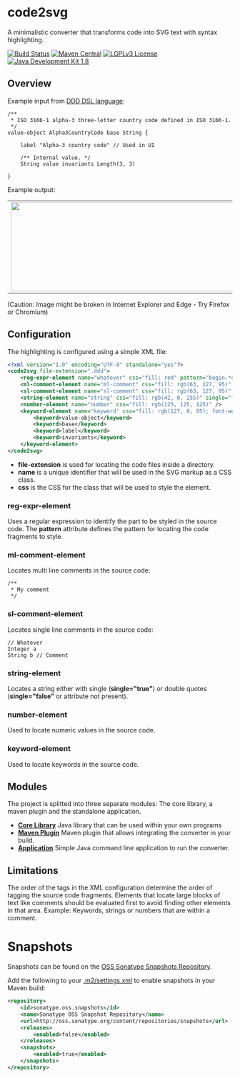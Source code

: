 # code2svg
A minimalistic converter that transforms code into SVG text with syntax highlighting.

[![Build Status](https://fuin-org.ci.cloudbees.com/job/code2svg/badge/icon)](https://fuin-org.ci.cloudbees.com/job/code2svg/)
[![Maven Central](https://maven-badges.herokuapp.com/maven-central/org.fuin/code2svg/badge.svg)](https://maven-badges.herokuapp.com/maven-central/org.fuin/code2svg/)
[![LGPLv3 License](http://img.shields.io/badge/license-LGPLv3-blue.svg)](https://www.gnu.org/licenses/lgpl.html)
[![Java Development Kit 1.8](https://img.shields.io/badge/JDK-1.8-green.svg)](http://www.oracle.com/technetwork/java/javase/downloads/jdk8-downloads-2133151.html)

## Overview
Example input from [DDD DSL language](https://github.com/fuinorg/org.fuin.dsl.ddd):
```
/**
 * ISO 3166-1 alpha-3 three-letter country code defined in ISO 3166-1.
 */
value-object Alpha3CountryCode base String {
    
    label "Alpha-3 country code" // Used in UI
    
    /** Internal value. */
    String value invariants Length(3, 3)
    
}
```
Example output:
<table><tr><td><img src="https://cdn.rawgit.com/fuinorg/code2svg/cc1d9c65/example.ddd.svg" width="880" height="200"></td></tr></table>
(Caution: Image might be broken in Internet Explorer and Edge - Try Firefox or Chromium)

## Configuration

The highlighting is configured using a simple XML file:
```xml
<?xml version="1.0" encoding="UTF-8" standalone="yes"?>
<code2svg file-extension=".ddd">
	<reg-expr-element name="whatever" css="fill: red" pattern="begin.*end" />
	<ml-comment-element name="ml-comment" css="fill: rgb(63, 127, 95)" />
	<sl-comment-element name="sl-comment" css="fill: rgb(63, 127, 95)" />
	<string-element name="string" css="fill: rgb(42, 0, 255)" single="false" />
	<number-element name="number" css="fill: rgb(125, 125, 125)" />
	<keyword-element name="keyword" css="fill: rgb(127, 0, 85); font-weight: bold">
		<keyword>value-object</keyword>
		<keyword>base</keyword>
		<keyword>label</keyword>
		<keyword>invariants</keyword>
	</keyword-element>
</code2svg>
```
- **file-extension** is used for locating the code files inside a directory.
- **name** is a unique identifier that will be used in the SVG markup as a CSS class.
- **css** is the CSS  for the class that will be used to style the element.

### reg-expr-element
Uses a regular expression to identify the part to be styled in the source code.
The **pattern** attribute defines the pattern for locating the code fragments to style.

### ml-comment-element
Locates multi line comments in the source code: 
```
/**
 * My comment
 */ 
```

### sl-comment-element
Locates single line comments in the source code:
```
// Whatever
Integer a
String b // Comment
```

### string-element
Locates a string either with single (**single="true"**) or double quotes (**single="false"** or attribute not present).

### number-element
Used to locate numeric values in the source code.

### keyword-element
Used to locate keywords in the source code.

## Modules
The project is splitted into three separate modules: The core library, a maven plugin and the standalone application.

- **[Core Library](core)** Java library that can be used within your own programs
- **[Maven Plugin](maven-plugin)** Maven plugin that allows integrating the converter in your build.
- **[Application](app)** Simple Java command line application to run the converter.

## Limitations
The order of the tags in the XML configuration determine the order of tagging the source code fragments.
Elements that locate large blocks of text like comments should be evaluated first to avoid finding other elements in that area.
Example: Keywords, strings or numbers that are within a comment.  

Snapshots
=========

Snapshots can be found on the [OSS Sonatype Snapshots Repository](http://oss.sonatype.org/content/repositories/snapshots/org/fuin "Snapshot Repository"). 

Add the following to your [.m2/settings.xml](http://maven.apache.org/ref/3.2.1/maven-settings/settings.html "Reference configuration") to enable snapshots in your Maven build:

```xml
<repository>
    <id>sonatype.oss.snapshots</id>
    <name>Sonatype OSS Snapshot Repository</name>
    <url>http://oss.sonatype.org/content/repositories/snapshots</url>
    <releases>
        <enabled>false</enabled>
    </releases>
    <snapshots>
        <enabled>true</enabled>
    </snapshots>
</repository>
```
